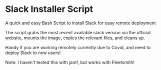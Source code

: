 # Slack Installer Script
A quick and easy Bash Script to install Slack for easy remote deployment

The script grabs the most recent available slack version via the official website, mounts the image, copies the relevant files, and cleans up. 

Handy if you are working remotely currently due to Covid, and need to deploy Slack to new users! 

Note: I haven't tested this with jamf, but works with Fleetsmith! 
